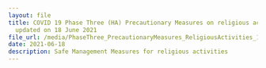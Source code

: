 ```yaml
---
layout: file
title: COVID 19 Phase Three (HA) Precautionary Measures on religious activities
  updated on 18 June 2021
file_url: /media/PhaseThree_PrecautionaryMeasures_ReligiousActivities_18June2021.pdf
date: 2021-06-18
description: Safe Management Measures for religious activities
---
```



